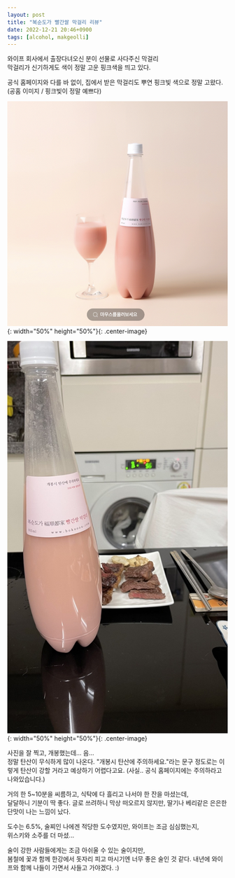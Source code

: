 ```yaml
---
layout: post
title: "복순도가 빨간쌀 막걸리 리뷰"
date: 2022-12-21 20:46+0900
tags: [alcohol, makgeolli]
---
```


와이프 회사에서 출장다녀오신 분이 선물로 사다주신 막걸리    
막걸리가 신기하게도 색이 정말 고운 핑크색을 띄고 있다.  

공식 홈페이지와 다를 바 없이, 집에서 받은 막걸리도 뿌연 핑크빛 색으로 정말 고왔다.   
(공홈 이미지 / 핑크빛이 정말 예쁘다)

![복순도가_공홈](/assets/boksundoga/boksundoga_official_image.png){: width="50%" height="50%"}{: .center-image}


![복순도가](/assets/boksundoga/boksundoga_home.jpg){: width="50%" height="50%"}{: .center-image}

사진을 잘 찍고, 개봉했는데... 음...  
정말 탄산이 무식하게 많이 나온다. "개봉시 탄산에 주의하세요."라는 문구 정도로는 이렇게 탄산이 강할 거라고 예상하기 어렵다고요. (사실.. 공식 홈페이지에는 주의하라고 나와있습니다.) 

거의 한 5~10분을 씨름하고, 식탁에 다 흘리고 나서야 한 잔을 마셨는데,  
달달하니 기분이 딱 좋다. 
글로 쓰려하니 막상 떠오르지 않지만, 딸기나 베리같은 은은한 단맛이 나는 느낌이 났다.

도수는 6.5%, 술찌인 나에겐 적당한 도수였지만, 와이프는 조금 심심했는지,  
위스키와 소주를 더 마셨...

술이 강한 사람들에게는 조금 아쉬울 수 있는 술이지만,  
봄철에 꽃과 함께 한강에서 돗자리 피고 마시기엔 너무 좋은 술인 것 같다.
내년에 와이프와 함께 나들이 가면서 사들고 가야겠다. :)

